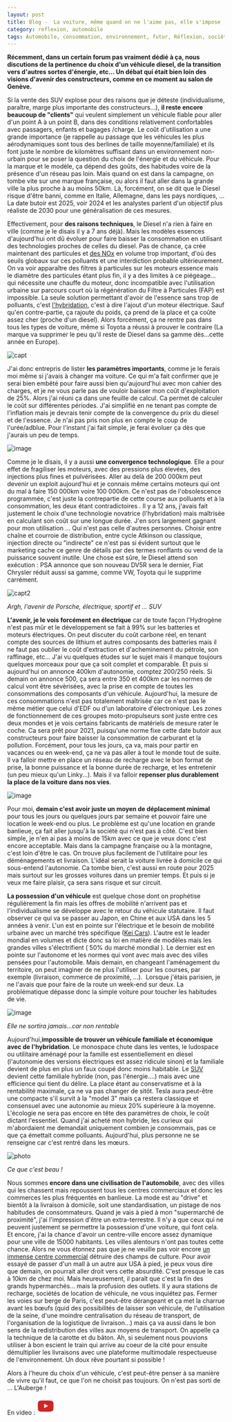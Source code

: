 ```yaml
---
layout: post
title: Blog -  La voiture, même quand on ne l'aime pas, elle s'impose !
category: reflexion, automobile
tags: Automobile, consommation, environnement, futur, Réflexion, société
---
```

**Récemment, dans un certain forum pas vraiment dédié à ça, nous discutions de la pertinence du choix d'un véhicule diesel, de la transition vers d'autres sortes d'énergie, etc... Un débat qui était bien loin des visions d'avenir des constructeurs, comme en ce moment au salon de Genève.**

Si la vente des SUV explose pour des raisons que je déteste (individualisme, paraître, marge plus importante des constructeurs...), **il reste encore beaucoup de "clients"** qui veulent simplement un véhicule fiable pour aller d'un point A à un point B, dans des conditions relativement confortables avec passagers, enfants et bagages /charge. Le coût d'utilisation a une grande importance (je rappelle au passage que les véhicules les plus aérodynamiques sont tous des berlines de taille moyenne/familiale) et ils font juste le nombre de kilomètres suffisant dans un environnement non-urbain pour se poser la question du choix de l'énergie et du véhicule. Pour la marque et le modèle, ça dépend des goûts, des habitudes voire de la présence d'un réseau pas loin. Mais quand on est dans la campagne, on tombe vite sur une marque française, ou alors il faut aller dans la grande ville la plus proche à au moins 50km. Là, forcément, on se dit que le Diesel risque d'être banni, comme en Italie, Allemagne, dans les pays nordiques, ... La date butoir est 2025, voir 2024 et les analystes parlent d'un objectif plus réaliste de 2030 pour une généralisation de ces mesures.

Effectivement, pour **des raisons techniques**, le Diesel n'a rien à faire en ville (comme je le disais il y a 7 ans déjà). Mais les modèles essences d'aujourd'hui ont dû évoluer pour faire baisser la consommation en utilisant des technologies proches de celles du diesel. Pas de chance, ça crée maintenant des particules et <a href="https://fr.wikipedia.org/wiki/Oxyde_d%27azote">des NOx</a> en volume trop important, d'où des seuils globaux sur ces polluants et une interdiction probable ultérieurement. On va voir apparaître des filtres à particules sur les moteurs essence mais le diamètre des particules étant plus fin, il y a des limites à ce piégeage... qui nécessite une chauffe du moteur, donc incompatible avec l'utilisation urbaine sur parcours court où la régénération du Filtre à Particules (FAP) est impossible. La seule solution permettant d'avoir de l'essence sans trop de polluants, c'est <a href="https://cheziceman.wordpress.com/2016/03/31/automobile-lhybride-pour-les-nuls/">l'hybridation</a>, c'est à dire l'ajout d'un moteur électrique. Sauf qu'en contre-partie, ça rajoute du poids, ça prend de la place et ça coûte assez cher (proche d'un diesel). Alors forcément, ça ne rentre pas dans tous les types de voiture, même si Toyota a réussi à prouver le contraire (La marque va supprimer le peu qu'il reste de Diesel dans sa gamme dès...cette année en Europe).

![capt](https://filedn.eu/llqi9IBxlYouGRXYG2xlROb/img/2018/pollution.jpg)

J'ai donc entrepris de lister **les paramètres importants**, comme je le ferais moi même si j'avais à changer ma voiture. Ce qui m'a fait confirmer que je serai bien embêté pour faire aussi bien qu'aujourd'hui avec mon cahier des charges, et je ne vous parle pas de vouloir baisser mon coût d'exploitation de 25%. Alors j'ai réuni ça dans une feuille de calcul. Ca permet de calculer le coût sur différentes périodes. J'ai simplifié en ne tenant pas compte de l'inflation mais je devrais tenir compte de la convergence du prix du diesel et de l'essence. Je n'ai pas pris non plus en compte le coup de l'urée/adblue. Pour l'instant j'ai fait simple, je ferai évoluer ça dès que j'aurais un peu de temps.

![image](https://filedn.eu/llqi9IBxlYouGRXYG2xlROb/img/2018/injectiondirecte.jpg)

Comme je le disais, il y a aussi **une convergence technologique**. Elle a pour effet de fragiliser les moteurs, avec des pressions plus élevées, des injections plus fines et pulvérisées. Aller au delà de 200 000km peut devenir un exploit aujourd'hui et je connais même certains moteurs qui ont du mal à faire 150 000km voire 100 000km. Ce n'est pas de l'obsolescence programmée, c'est juste la contrepartie de cette course aux polluants et à la consommation, les deux étant contradictoires . Il y a 12 ans, j'avais fait justement le choix d'une technologie novatrice (l'hybridation) mais maîtrisée en calculant son coût sur une longue durée. J'en sors largement gagnant pour mon utilisation ... Qui n'est pas celle d'autres personnes. Choisir entre chaîne et courroie de distribution, entre cycle Atkinson ou classique, injection directe ou "indirecte" ce n'est pas si évident surtout que le marketing cache ce genre de détails par des termes ronflants ou vend de la puissance souvent inutile. Une chose est sûre, le Diesel attend son exécution : PSA annonce que son nouveau DV5R sera le dernier, Fiat Chrysler réduit aussi sa gamme, comme VW, Toyota qui le supprime carrément.

![capt2](https://filedn.eu/llqi9IBxlYouGRXYG2xlROb/img/2018/missionex.jpg)

*Argh, l'avenir de Porsche, électrique, sportif et ... SUV*

**L'avenir, je le vois forcément en électrique** car de toute façon l'Hydrogène n'est pas mûr et le développement se fait à 99% sur les batteries et moteurs électriques. On peut discuter du coût carbone réel, en tenant compte des sources de lithium et autres composants des batteries mais il ne faut pas oublier le coût d'extraction et d'acheminement du pétrole, son raffinage, etc... J'ai vu quelques études sur le sujet mais il manque toujours quelques morceaux pour que ça soit complet et comparable. Et puis si aujourd'hui on annonce 400km d'autonomie, comptez 200/250 réels. Si demain on annonce 500, ça sera entre 350 et 400km car les normes de calcul vont être sévèrisées, avec la prise en compte de toutes les consommations des composants d'un véhicule. Aujourd'hui, la mesure de ces consommations n'est pas totalement maîtrisée car ce n'est pas le même métier que celui d'EDF ou d'un laboratoire d'électronique. Les zones de fonctionnement de ces groupes moto-propulseurs sont juste entre ces deux mondes et je vois certains fabricants de matériels de mesure rater le coche. Ca sera prêt pour 2021, puisqu'une norme fixe cette date butoir aux constructeurs pour faire baisser la consommation de carburant et la pollution. Forcément, pour tous les jours, ça va, mais pour partir en vacances ou en week-end, ça ne va pas aller à tout le monde tout de suite. Il va falloir mettre en place un réseau de recharge avec le bon format de prise, la bonne puissance et la bonne durée de recharge, et les entretenir (un peu mieux qu'un Linky...). Mais il va falloir **repenser plus durablement la place de la voiture dans nos vies**.

![image](https://filedn.eu/llqi9IBxlYouGRXYG2xlROb/img/2018/toyotafv2.jpg)

Pour moi, **demain c'est avoir juste un moyen de déplacement minimal** pour tous les jours ou quelques jours par semaine et pouvoir faire une location le week-end ou plus. Le problème est qu'une location en grande banlieue, ça fait aller jusqu'à la société qui n'est pas à côté. C'est bien simple, je n'en ai pas à moins de 15km avec ce que je veux donc c'est encore acceptable. Mais dans la campagne française ou à la montagne, c'est loin d'être le cas. On trouve plus facilement de l'utilitaire pour les déménagements et livraison. L'idéal serait la voiture livrée à domicile ce qui sous-entend l'autonomie. Ca tombe bien, c'est aussi en route pour 2025 mais surtout sur les grosses voitures dans un premier temps. Et puis si je veux me faire plaisir, ça sera sans risque et sur circuit.

**La possession d'un véhicule** est quelque chose dont on prophétise régulièrement la fin mais les offres de mobilité n'arrivent pas et l'individualisme se développe avec le retour du véhicule statutaire. Il faut observer ce qui va se passer au Japon, en Chine et aux USA dans les 5 années à venir. L'un est en pointe sur l'électrique et le besoin de mobilité urbaine avec un marché très spécifique (<a href="https://fr.wikipedia.org/wiki/Keijidōsha">Kei Cars</a>). L'autre est le leader mondial en volumes et dicte donc sa loi en matière de modèles mais les grandes villes s'électrifient ( 50% du marché mondial ). Le dernier est en pointe sur l'autonome et les normes qui vont avec mais avec des villes pensées pour l'automobile. Mais demain, en changeant l'aménagement du territoire, on peut imaginer de ne plus l'utiliser pour les courses, par exemple (livraison, commerce de proximité, ...).  Lorsque j'étais parisien, je ne l'avais que pour faire de la route un week-end sur deux. La problématique dépasse donc la simple voiture pour toucher les habitudes de vie.

![image](https://filedn.eu/llqi9IBxlYouGRXYG2xlROb/img/2018/suzuki-rechargeable.jpg)

*Elle ne sortira jamais...car non rentable*

Aujourd'hui,**impossible de trouver un véhicule familiale et économique avec de l'hybridation**. Le monospace chute dans les ventes, le ludospace ou utilitaire aménagé pour la famille est essentiellement en diesel (l'autonomie des versions électriques est assez ridicule sinon) et la familiale devient de plus en plus un faux coupé donc moins habitable. Le <a href="https://cheziceman.wordpress.com/2017/06/13/automobile-5-raisons-de-ne-plus-acheter-de-suv/">SUV</a> devient cette familiale hybride (non, pas l'énergie....) mais avec une efficience qui tient du délire. La place étant au conservatisme et à la rentabilité maximale, ça ne va pas changer de sitôt. Tesla aura peut-être une compacte s'il survit à la "model 3" mais ça restera classique et consensuel avec une autonomie au mieux 20% supérieure à la moyenne. L'écologie ne sera pas encore en tête des paramètres de choix, le coût dictant l'essentiel. Quand j'ai acheté mon hybride, les curieux qui m'abordaient me demandait uniquement combien je consommais, pas ce que ça émettait comme polluants. Aujourd'hui, plus personne ne se renseigne car c'est rentré dans les mœurs.

![photo](http://www.worldtravellers.tv/wp-content/uploads/2012/12/autorouteLA-300x196.jpg)

*Ce que c'est beau !*

Nous sommes **encore dans une civilisation de l'automobile**, avec des villes qui les chassent mais repoussent tous les centres commerciaux et donc les commerces les plus fréquentés en banlieue. La mode est au "drive" et bientôt à la livraison à domicile, soit une standardisation, un pistage de nos habitudes de consommateurs. Quand je vais à pied à mon "supermarché de proximité", j'ai l'impression d'être un extra-terrestre. Il n'y a que ceux qui ne peuvent justement se permettre la possession d'une voiture, qui font cela. Et encore, j'ai la chance d'avoir un centre-ville encore assez dynamique pour une ville de 15000 habitants. Les villes alentours n'ont pas toutes cette chance. Alors ne vous étonnez pas que je ne veuille pas voir encore <a href="http://www.europacity.com">un immense centre commercial</a> détruire des champs de culture. Pour avoir essayé de passer d'un mall à un autre aux USA à pied, je peux vous dire que demain, on pourrait aller droit vers cette absurdité. C'est presque le cas à 10km de chez moi. Mais heureusement, il paraît que c'est la fin des grands hypermarchés... mais la profusion des outlets. Il y aura stations de recharge, sociétés de location de véhicule, ne vous inquiétez pas. Fermer les voies sur berge de Paris, c'est peut-être dérangeant et ça met la charrue avant les bœufs (quid des possibilités de laisser son véhicule, de l'utilisation de la seine, d'une moindre centralisation du réseau de transport, de l'organisation de la logistique de livraison...) mais ça va aussi dans le bon sens de la redistribution des villes aux moyens de transport. On appelle ça la technique de la carotte et du bâton. Ah, si seulement nous pouvions utiliser à bon escient le train qui arrive au coeur de la cité pour ensuite démultiplier les livraisons avec une plateforme multimodale respectueuse de l'environnement. Un doux rêve pourtant si possible !

Alors à l'heure du choix d'un véhicule, c'est peut-être penser à sa manière de vivre qu'il faut, ce que l'on ne choisit pas toujours. On n'est pas sorti de ... L'Auberge !

En video : [![video](/images/youtube.png)](https://www.youtube.com/watch?v=iuevw6218F0)
